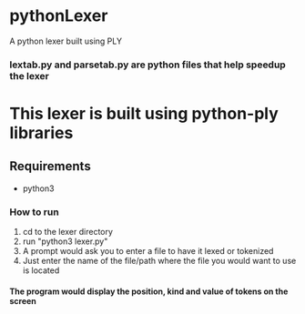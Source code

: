 # pythonLexer
A python lexer built using PLY

### lextab.py and parsetab.py are python files that help speedup the lexer
# This lexer  is built using python-ply libraries

## Requirements
* python3

### How to run
1. cd to the lexer directory
2. run "python3 lexer.py"
3. A prompt would ask you to enter a file to have it lexed or tokenized
4. Just enter the name of the file/path where the file you would want to use is located

#### The program would display the position, kind and value of tokens on the screen
